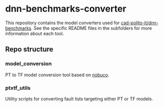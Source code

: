 # dnn-benchmarks-converter
This repository contains the model converters used for [cad-polito-it/dnn-benchmarks](https://github.com/cad-polito-it/dnn-benchmarks). See the specific README files in the subfolders for more information about each tool.

## Repo structure
### model_conversion
PT to TF model conversion tool based on [nobuco](https://github.com/AlexanderLutsenko/nobuco).

### ptxtf_utils
Utility scripts for converting fault lists targeting either PT or TF models.
